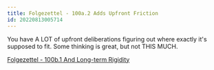 ```yaml
---
title: Folgezettel - 100a.2 Adds Upfront Friction
id: 20220813005714
---
```

You have A LOT of upfront deliberations figuring out where exactly it's supposed to fit. Some thinking is great, but not THIS MUCH.

[Folgezettel - 100b.1 And Long-term Rigidity]([[20220905000429]])